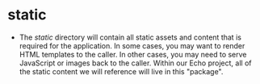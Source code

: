 #  static

* The <em>static</em> directory will contain all static assets and content that is required for the application. In some cases, you may want to render HTML templates to the caller. In other cases, you may need to serve JavaScript or images back to the caller. Within our Echo project, all of the static content we will reference will live in this "package".
